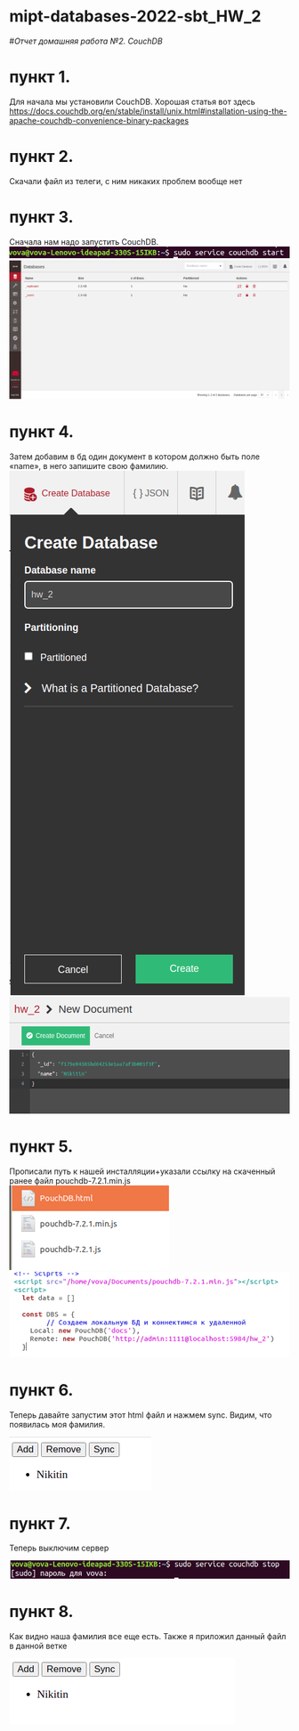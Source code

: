 # mipt-databases-2022-sbt_HW_2
#*Отчет домашняя работа №2. CouchDB*


# пункт 1. 
Для начала мы установили CouchDB. Хорошая статья вот здесь https://docs.couchdb.org/en/stable/install/unix.html#installation-using-the-apache-couchdb-convenience-binary-packages

# пункт 2.
Скачали файл из телеги, с ним никаких проблем вообще нет

# пункт 3.
Сначала нам надо запустить CouchDB.
![image](https://github.com/vladimirnikitin01/mipt-databases-2022-sbt/blob/screenshots/2_0.png)
![image](https://github.com/vladimirnikitin01/mipt-databases-2022-sbt/blob/screenshots/2_1.png)

# пункт 4.
Затем добавим в бд один документ в котором должно быть поле «name», в него запишите свою фамилию.
![image](https://github.com/vladimirnikitin01/mipt-databases-2022-sbt/blob/screenshots/2_2.png)
![image](https://github.com/vladimirnikitin01/mipt-databases-2022-sbt/blob/screenshots/2_4.png)

# пункт 5.

Прописали путь к нашей инсталляции+указали ссылку на скаченный ранее файл pouchdb-7.2.1.min.js
![image](https://github.com/vladimirnikitin01/mipt-databases-2022-sbt/blob/screenshots/2_5.png)
![image](https://github.com/vladimirnikitin01/mipt-databases-2022-sbt/blob/screenshots/2_6.png)

# пункт 6.

Теперь давайте запустим этот html файл и нажмем sync. Видим, что появилась моя фамилия.


![image](https://github.com/vladimirnikitin01/mipt-databases-2022-sbt/blob/screenshots/2_7.png)

# пункт 7.

Теперь выключим сервер


![image](https://github.com/vladimirnikitin01/mipt-databases-2022-sbt/blob/screenshots/2_8.png)

# пункт 8.
Как видно наша фамилия все еще есть. Также я приложил данный файл в данной ветке


![image](https://github.com/vladimirnikitin01/mipt-databases-2022-sbt/blob/screenshots/2_9.png)
